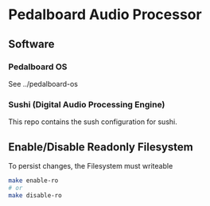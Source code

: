 # Pedalboard Audio Processor

## Software

### Pedalboard OS

See ../pedalboard-os

### Sushi (Digital Audio Processing Engine)

This repo contains the sush configuration for sushi.

## Enable/Disable Readonly Filesystem

To persist changes, the Filesystem must writeable

```bash
make enable-ro
# or
make disable-ro
```


